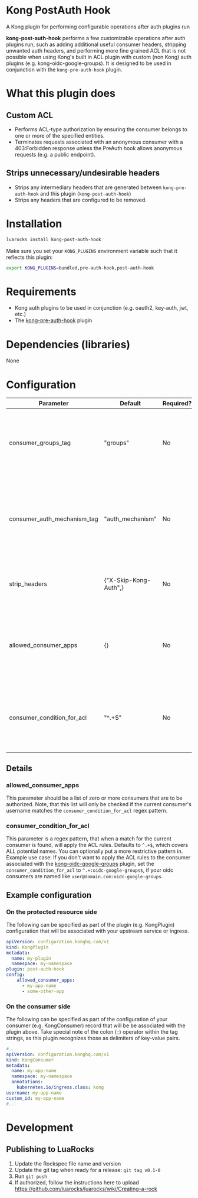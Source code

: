 # Kong PostAuth Hook
A Kong plugin for performing configurable operations after auth plugins run

**kong-post-auth-hook** performs a few customizable operations after auth plugins run, such as adding additional
useful consumer headers, stripping unwanted auth headers, and performing more fine grained ACL that is not possible
when using Kong's built in ACL plugin with custom (non Kong) auth plugins (e.g. kong-oidc-google-groups). It is
designed to be used in conjunction with the `kong-pre-auth-hook` plugin.

# What this plugin does
## Custom ACL
* Performs ACL-type authorization by ensuring the consumer belongs to one or more of the 
specified entities.
* Terminates requests associated with an anonymous consumer with a 403:Forbidden response
unless the PreAuth hook allows anonymous requests (e.g. a public endpoint).

## Strips unnecessary/undesirable headers
* Strips any intermediary headers that are generated between `kong-pre-auth-hook` and this plugin (`kong-post-auth-hook`)
* Strips any headers that are configured to be removed.

# Installation

```bash
luarocks install kong-post-auth-hook
```

Make sure you set your `KONG_PLUGINS` environment variable such that it reflects this plugin:

```bash
export KONG_PLUGINS=bundled,pre-auth-hook,post-auth-hook
```

# Requirements
* Kong auth plugins to be used in conjunction (e.g. oauth2, key-auth, jwt, etc.)
* The [kong-pre-auth-hook](https://github.com/newtonx-inc/kong-pre-auth-hook) plugin

# Dependencies (libraries)
None

# Configuration

| Parameter                   | Default               | Required? | Description                                                                                   |
|-----------------------------|-----------------------|-----------|-----------------------------------------------------------------------------------------------|
| consumer_groups_tag         | "groups"              | No        | The name of the consumer tag that describes what groups a consumer belongs to                 |
| consumer_auth_mechanism_tag | "auth_mechanism"      | No        | The name of the consumer tag that describes what auth mechanism a consumer is associated with |
| strip_headers               | {"X-Skip-Kong-Auth",} | No        | The names of headers to remove before the upstream server                                     |
| allowed_consumer_apps       | {}                    | No        | The consumer app names that are allowed to access the upstream associated with this plugin    |
| consumer_condition_for_acl  | "^.+$"                | No        | The pattern to look for to decide whether to check for ACL rules or not for this consumer.    |

## Details

### allowed_consumer_apps
This parameter should be a list of zero or more consumers that are to be authorized. Note, that this list will only be checked
if the current consumer's username matches the `consumer_condition_for_acl` regex pattern. 

### consumer_condition_for_acl
This parameter is a regex pattern, that when a match for the current consumer is found, will apply the ACL rules. Defaults 
to `^.+$`, which covers ALL potential names. You can optionally put a more restrictive pattern in. Example use case: If 
you don't want to apply the ACL rules to the consumer associated with the [kong-oidc-google-groups](https://github.com/newtonx-inc/kong-oidc-google-groups)
plugin, set the `consumer_condition_for_acl` to `^.+:oidc-google-groups$`, if your oidc consumers are named like 
`user@domain.com:oidc-google-groups`.

## Example configuration
### On the protected resource side
The following can be specified as part of the plugin (e.g. KongPlugin) configuration that will be associated with your 
upstream service or ingress.

```yaml
apiVersion: configuration.konghq.com/v1
kind: KongPlugin
metadata:
  name: my-plugin
  namespace: my-namespace
plugin: post-auth-hook
config:
    allowed_consumer_apps:
      - my-app-name
      - some-other-app
```

### On the consumer side
The following can be specified as part of the configuration of your consumer (e.g. KongConsumer) record that will be 
be associated with the plugin above. Take special note of the colon (`:`) operator within the tag strings, as this plugin
recognizes those as delimiters of key-value pairs. 

```yaml
#...
apiVersion: configuration.konghq.com/v1
kind: KongConsumer
metadata:
  name: my-app-name
  namespace: my-namespace
  annotations:
    kubernetes.io/ingress.class: kong
username: my-app-name
custom_id: my-app-name
#...
```

# Development
## Publishing to LuaRocks
1. Update the Rockspec file name and version 
2. Update the git tag when ready for a release: `git tag v0.1-0`
3. Run `git push`
4. If authorized, follow the instructions here to upload https://github.com/luarocks/luarocks/wiki/Creating-a-rock